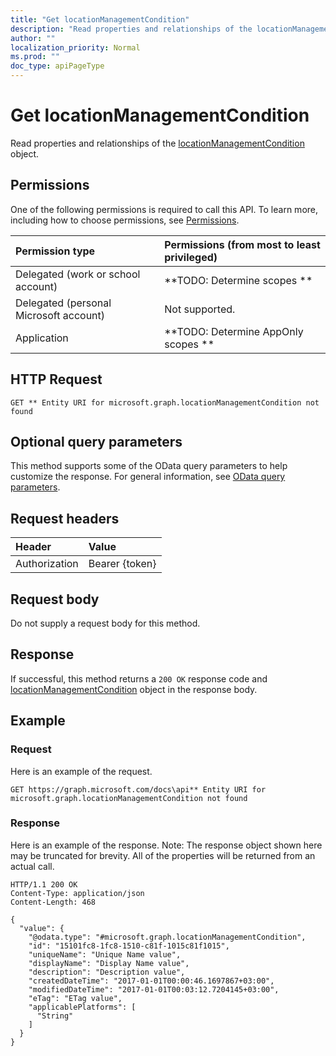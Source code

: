 ```yaml
---
title: "Get locationManagementCondition"
description: "Read properties and relationships of the locationManagementCondition object."
author: ""
localization_priority: Normal
ms.prod: ""
doc_type: apiPageType
---
```


# Get locationManagementCondition

Read properties and relationships of the [locationManagementCondition](../resources/locationmanagementcondition.md) object.

## Permissions
One of the following permissions is required to call this API. To learn more, including how to choose permissions, see [Permissions](/concepts/permissions-reference.md).

|Permission type|Permissions (from most to least privileged)|
|:---|:---|
|Delegated (work or school account)|**TODO: Determine scopes **|
|Delegated (personal Microsoft account)|Not supported.|
|Application|**TODO: Determine AppOnly scopes **|

## HTTP Request
<!-- {
  "blockType": "ignored"
}
-->
``` http
GET ** Entity URI for microsoft.graph.locationManagementCondition not found
```

## Optional query parameters
This method supports some of the OData query parameters to help customize the response. For general information, see [OData query parameters](/graph/query-parameters).

## Request headers
|Header|Value|
|:---|:---|
|Authorization|Bearer {token}|

## Request body
Do not supply a request body for this method.

## Response
If successful, this method returns a `200 OK` response code and [locationManagementCondition](../resources/locationmanagementcondition.md) object in the response body.

## Example

### Request
Here is an example of the request.
<!-- {
  "blockType": "request",
  "name": "get_locationmanagementcondition"
}
-->
``` http
GET https://graph.microsoft.com/docs\api** Entity URI for microsoft.graph.locationManagementCondition not found
```

### Response
Here is an example of the response. Note: The response object shown here may be truncated for brevity. All of the properties will be returned from an actual call.
<!-- {
  "blockType": "response",
  "truncated": true,
  "@odata.type": "microsoft.graph.locationManagementCondition"
}
-->
``` http
HTTP/1.1 200 OK
Content-Type: application/json
Content-Length: 468

{
  "value": {
    "@odata.type": "#microsoft.graph.locationManagementCondition",
    "id": "15101fc8-1fc8-1510-c81f-1015c81f1015",
    "uniqueName": "Unique Name value",
    "displayName": "Display Name value",
    "description": "Description value",
    "createdDateTime": "2017-01-01T00:00:46.1697867+03:00",
    "modifiedDateTime": "2017-01-01T00:03:12.7204145+03:00",
    "eTag": "ETag value",
    "applicablePlatforms": [
      "String"
    ]
  }
}
```

